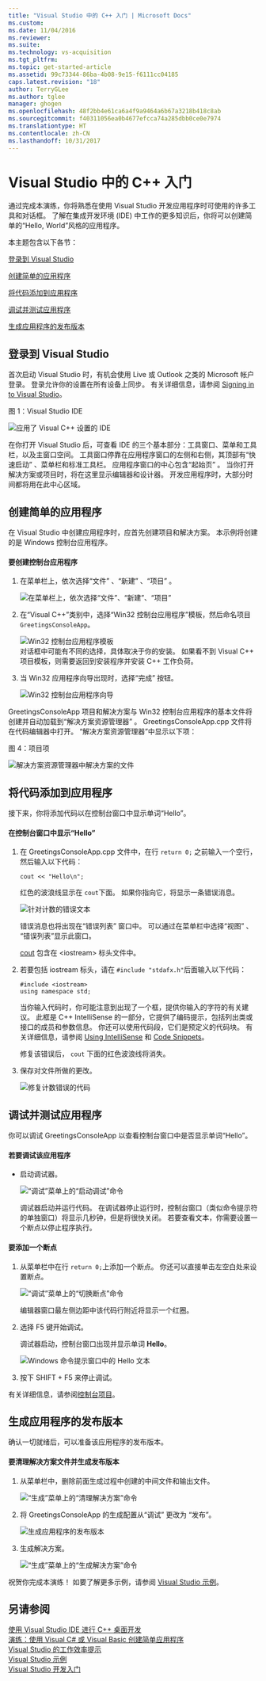```yaml
---
title: "Visual Studio 中的 C++ 入门 | Microsoft Docs"
ms.custom: 
ms.date: 11/04/2016
ms.reviewer: 
ms.suite: 
ms.technology: vs-acquisition
ms.tgt_pltfrm: 
ms.topic: get-started-article
ms.assetid: 99c73344-86ba-4b08-9e15-f6111cc04185
caps.latest.revision: "18"
author: TerryGLee
ms.author: tglee
manager: ghogen
ms.openlocfilehash: 48f2bb4e61ca6a4f9a9464a6b67a3218b418c8ab
ms.sourcegitcommit: f40311056ea0b4677efcca74a285dbb0ce0e7974
ms.translationtype: HT
ms.contentlocale: zh-CN
ms.lasthandoff: 10/31/2017
---
```

# <a name="getting-started-with-c-in-visual-studio"></a>Visual Studio 中的 C++ 入门
通过完成本演练，你将熟悉在使用 Visual Studio 开发应用程序时可使用的许多工具和对话框。 了解在集成开发环境 (IDE) 中工作的更多知识后，你将可以创建简单的“Hello, World”风格的应用程序。  
  
 本主题包含以下各节：  
  
 [登录到 Visual Studio](../ide/getting-started-with-cpp-in-visual-studio.md#BKMK_Configure)  
  
 [创建简单的应用程序](../ide/getting-started-with-cpp-in-visual-studio.md#BKMK_CreateApp)  
  
 [将代码添加到应用程序](../ide/getting-started-with-cpp-in-visual-studio.md#BKMK_AddCode)  
  
 [调试并测试应用程序](../ide/getting-started-with-cpp-in-visual-studio.md#BKMK_DebugTest)  
  
 [生成应用程序的发布版本](../ide/getting-started-with-cpp-in-visual-studio.md#BKMK_BuildRelease)  
  
##  <a name="BKMK_Configure"></a> 登录到 Visual Studio  
 首次启动 Visual Studio 时，有机会使用 Live 或 Outlook 之类的 Microsoft 帐户登录。 登录允许你的设置在所有设备上同步。 有关详细信息，请参阅 [Signing in to Visual Studio](../ide/signing-in-to-visual-studio.md)。  
  
 图 1：Visual Studio IDE  
  
 ![应用了 Visual C&#43;&#43; 设置的 IDE](../ide/media/c--ide_defaultenvironmentlayout.png "C++IDE_DefaultEnvironmentLayout")  
  
 在你打开 Visual Studio 后，可查看 IDE 的三个基本部分：工具窗口、菜单和工具栏，以及主窗口空间。 工具窗口停靠在应用程序窗口的左侧和右侧，其顶部有“快速启动” 、菜单栏和标准工具栏。 应用程序窗口的中心包含“起始页” 。 当你打开解决方案或项目时，将在这里显示编辑器和设计器。 开发应用程序时，大部分时间都将用在此中心区域。  
  
##  <a name="BKMK_CreateApp"></a> 创建简单的应用程序  
 在 Visual Studio 中创建应用程序时，应首先创建项目和解决方案。 本示例将创建的是 Windows 控制台应用程序。  
  
#### <a name="to-create-a-console-app"></a>要创建控制台应用程序  
  
1.  在菜单栏上，依次选择“文件” 、“新建” 、“项目” 。  
  
     ![在菜单栏上，依次选择“文件”、“新建”、“项目”](../ide/media/exploreide-filenewproject.png "ExploreIDE-FileNewProject")  
  
2.  在“Visual C++”类别中，选择“Win32 控制台应用程序”模板，然后命名项目 `GreetingsConsoleApp`。  
  
     ![Win32 控制台应用程序模板](../ide/media/c--ide_newprojectdlg.png "C++IDE_NewProjectDlg")  
     对话框中可能有不同的选择，具体取决于你的安装。 如果看不到 Visual C++ 项目模板，则需要返回到安装程序并安装 C++ 工作负荷。
  
3.  当 Win32 应用程序向导出现时，选择“完成”  按钮。  
  
     ![Win32 控制台应用程序向导](../ide/media/c--ide_win32consoleappwizard.png "C++IDE_Win32ConsoleAppWizard")  
  
 GreetingsConsoleApp 项目和解决方案与 Win32 控制台应用程序的基本文件将创建并自动加载到“解决方案资源管理器” 。 GreetingsConsoleApp.cpp 文件将在代码编辑器中打开。 “解决方案资源管理器”中显示以下项：  
  
 图 4：项目项  
  
 ![解决方案资源管理器中解决方案的文件](../ide/media/c--ide_solutioncontents.png "C++IDE_SolutionContents")  
  
##  <a name="BKMK_AddCode"></a>将代码添加到应用程序  
 接下来，你将添加代码以在控制台窗口中显示单词“Hello”。  
  
#### <a name="to-display-hello-in-the-console-window"></a>在控制台窗口中显示“Hello”  
  
1.  在 GreetingsConsoleApp.cpp 文件中，在行 `return 0;` 之前输入一个空行，然后输入以下代码：  
  
    ```  
    cout << "Hello\n";  
    ```  
  
     红色的波浪线显示在 `cout`下面。 如果你指向它，将显示一条错误消息。  
  
     ![针对计数的错误文本](../ide/media/c--ide_couterror.png "C++IDE_CoutError")  
  
     错误消息也将出现在“错误列表”  窗口中。 可以通过在菜单栏中选择“视图” 、 “错误列表”显示此窗口。  
  
     [cout](/cpp/standard-library/iostream) 包含在 \<iostream> 标头文件中。  
  
2.  若要包括 iostream 标头，请在 `#include "stdafx.h"`后面输入以下代码：  
  
    ```  
    #include <iostream>  
    using namespace std;  
    ```  
  
     当你输入代码时，你可能注意到出现了一个框，提供你输入的字符的有关建议。 此框是 C++ IntelliSense 的一部分，它提供了编码提示，包括列出类或接口的成员和参数信息。 你还可以使用代码段，它们是预定义的代码块。 有关详细信息，请参阅 [Using IntelliSense](../ide/using-intellisense.md) 和 [Code Snippets](../ide/code-snippets.md)。  
  
     修复该错误后， `cout` 下面的红色波浪线将消失。  
  
3.  保存对文件所做的更改。  
  
     ![修复计数错误的代码](../ide/media/c--ide_coutfix.png "C++IDE_CoutFix")  
  
##  <a name="BKMK_DebugTest"></a>调试并测试应用程序  
 你可以调试 GreetingsConsoleApp 以查看控制台窗口中是否显示单词“Hello”。  
  
#### <a name="to-debug-the-application"></a>若要调试该应用程序  
  
-   启动调试器。  
  
     ![“调试”菜单上的“启动调试”命令](../ide/media/exploreide-startdebugging.png "ExploreIDE-StartDebugging")  
  
     调试器启动并运行代码。 在调试器停止运行时，控制台窗口（类似命令提示符的单独窗口）将显示几秒钟，但是将很快关闭。 若要查看文本，你需要设置一个断点以停止程序执行。  
  
#### <a name="to-add-a-breakpoint"></a>要添加一个断点  
  
1.  从菜单栏中在行 `return 0;`上添加一个断点。 你还可以直接单击左空白处来设置断点。  
  
     ![“调试”菜单上的“切换断点”命令](../ide/media/exploreide-togglebreakpoint.png "ExploreIDE-ToggleBreakpoint")  
  
     编辑器窗口最左侧边距中该代码行附近将显示一个红圈。  
  
2.  选择 F5 键开始调试。  
  
     调试器启动，控制台窗口出现并显示单词 **Hello**。  
  
     ![Windows 命令提示窗口中的 Hello 文本](../ide/media/c--ide_hellocommandwindow.png "C++IDE_HelloCommandWindow")  
  
3.  按下 SHIFT + F5 来停止调试。  
  
 有关详细信息，请参阅[控制台项目](../debugger/debugging-preparation-console-projects.md)。  
  
##  <a name="BKMK_BuildRelease"></a> 生成应用程序的发布版本  
 确认一切就绪后，可以准备该应用程序的发布版本。  
  
#### <a name="to-clean-the-solution-files-and-build-a-release-version"></a>要清理解决方案文件并生成发布版本  
  
1.  从菜单栏中，删除前面生成过程中创建的中间文件和输出文件。  
  
     ![“生成”菜单上的“清理解决方案”命令](../ide/media/exploreide-cleansolution.png "ExploreIDE-CleanSolution")  
  
2.  将 GreetingsConsoleApp 的生成配置从“调试”  更改为 “发布”。  
  
     ![生成应用程序的发布版本](../ide/media/c--ide_changingbuildtorelease.png "C++IDE_ChangingBuildtoRelease")  
  
3.  生成解决方案。  
  
     ![“生成”菜单上的“生成解决方案”命令](../ide/media/exploreide-buildsolution.png "ExploreIDE-BuildSolution")  
  
 祝贺你完成本演练！ 如要了解更多示例，请参阅 [Visual Studio 示例](../ide/visual-studio-samples.md)。  
  
## <a name="see-also"></a>另请参阅  
 [使用 Visual Studio IDE 进行 C++ 桌面开发](/cpp/ide/using-the-visual-studio-ide-for-cpp-desktop-development)   
 [演练：使用 Visual C# 或 Visual Basic 创建简单应用程序](../ide/walkthrough-create-a-simple-application-with-visual-csharp-or-visual-basic.md)   
 [Visual Studio 的工作效率提示](../ide/productivity-tips-for-visual-studio.md)   
 [Visual Studio 示例](../ide/visual-studio-samples.md)   
 [Visual Studio 开发入门](../ide/get-started-developing-with-visual-studio.md)